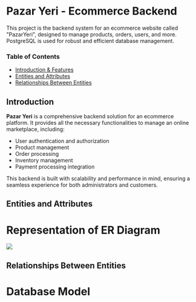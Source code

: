 #  Pazar Yeri - Ecommerce Backend

This project is the backend system for an ecommerce website called "PazarYeri", designed to manage products, orders, users, and more. 
PostgreSQL is used for robust and efficient database management.

### Table of Contents
- [Introduction & Features](#introduction)
- [Entities and Attributes](#entities-and-attributes)
- [Relationships Between Entities](#relationships-between-entities)

## Introduction

**Pazar Yeri** is a comprehensive backend solution for an ecommerce platform. It provides all the necessary functionalities to manage an online marketplace, including:

- User authentication and authorization
- Product management
- Order processing
- Inventory management
- Payment processing integration

This backend is built with scalability and performance in mind, ensuring a seamless experience for both administrators and customers.

## Entities and Attributes



# Representation of ER Diagram

![](D:\Projects\Backend\ecommerce\ecommerce\RepresentationofERDiagram.jpg)

## Relationships Between Entities

# Database Model 

